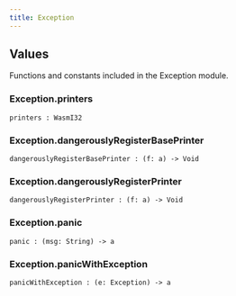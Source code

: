 ```yaml
---
title: Exception
---
```


## Values

Functions and constants included in the Exception module.

### Exception.**printers**

```grain
printers : WasmI32
```

### Exception.**dangerouslyRegisterBasePrinter**

```grain
dangerouslyRegisterBasePrinter : (f: a) -> Void
```

### Exception.**dangerouslyRegisterPrinter**

```grain
dangerouslyRegisterPrinter : (f: a) -> Void
```

### Exception.**panic**

```grain
panic : (msg: String) -> a
```

### Exception.**panicWithException**

```grain
panicWithException : (e: Exception) -> a
```


